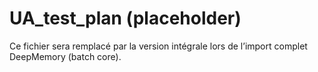 # UA_test_plan (placeholder)

Ce fichier sera remplacé par la version intégrale lors de l’import complet DeepMemory (batch core).
